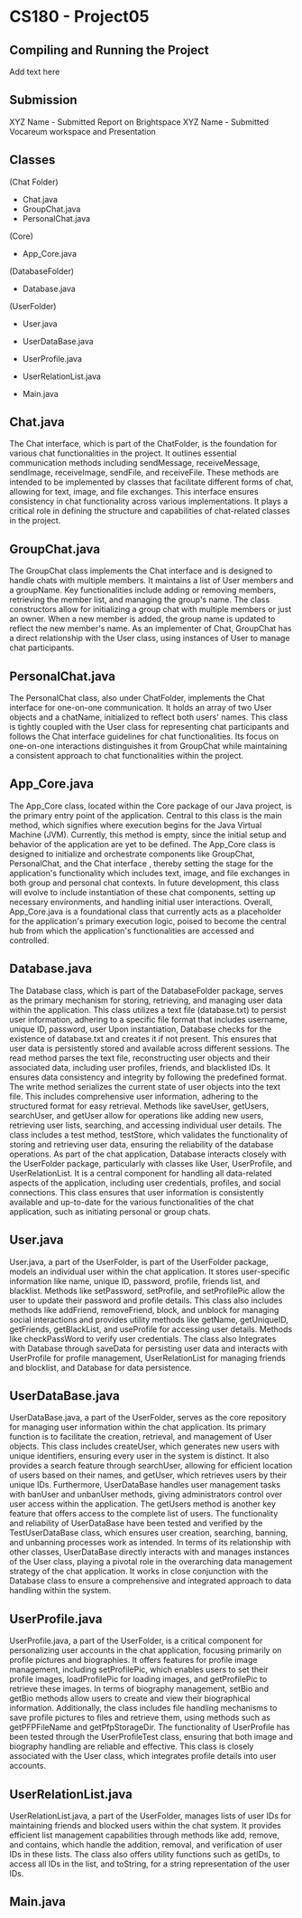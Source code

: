 # CS180 - Project05


## Compiling and Running the Project
Add text here


## Submission
XYZ Name - Submitted Report on Brightspace
XYZ Name - Submitted Vocareum workspace and Presentation


## Classes
(Chat Folder)
- Chat.java
- GroupChat.java
- PersonalChat.java

(Core)
- App_Core.java

(DatabaseFolder)
- Database.java

(UserFolder)
- User.java
- UserDataBase.java
- UserProfile.java
- UserRelationList.java


- Main.java


## Chat.java
The Chat interface, which is part of the ChatFolder, is the foundation for various chat functionalities in the project. It outlines essential communication methods including sendMessage, receiveMessage, sendImage, receiveImage, sendFile, and receiveFile. These methods are intended to be implemented by classes that facilitate different forms of chat, allowing for text, image, and file exchanges. This interface ensures consistency in chat functionality across various implementations. 
It plays a critical role in defining the structure and capabilities of chat-related classes in the project.




## GroupChat.java
The GroupChat class implements the Chat interface and is designed to handle chats with multiple members. It maintains a list of User members and a groupName. Key functionalities include adding or removing members, retrieving the member list, and managing the group's name. The class constructors allow for initializing a group chat with multiple members or just an owner. When a new member is added, the group name is updated to reflect the new member's name. As an implementer of Chat, GroupChat has a direct relationship with the User class, using instances of User to manage chat participants.


## PersonalChat.java
The PersonalChat class, also under ChatFolder, implements the Chat interface for one-on-one communication. It holds an array of two User objects and a chatName, initialized to reflect both users' names. 
This class is tightly coupled with the User class for representing chat participants and follows the Chat interface guidelines for chat functionalities. Its focus on one-on-one interactions distinguishes it from GroupChat while maintaining a consistent approach to chat functionalities within the project.




## App_Core.java
The App_Core class, located within the Core package of our Java project, is the primary entry point of the application. Central to this class is the main method, which signifies where execution begins for the Java Virtual Machine (JVM). Currently, this method is empty, since the initial setup and behavior of the application are yet to be defined. The App_Core class is designed to initialize and orchestrate components like GroupChat, PersonalChat, and the Chat interface , thereby setting the stage for the application's functionality which includes text, image, and file exchanges in both group and personal chat contexts.
In future development, this class will evolve to include instantiation of these chat components, setting up necessary environments, and handling initial user interactions.
Overall, App_Core.java is a foundational class that currently acts as a placeholder for the application's primary execution logic, poised to become the central hub from which the application's functionalities are accessed and controlled.


## Database.java
The Database class, which is part of the DatabaseFolder package, serves as the primary mechanism for storing, retrieving, and managing user data within the application. This class utilizes a text file (database.txt) to persist user information, adhering to a specific file format that includes username, unique ID, password, user 
Upon instantiation, Database checks for the existence of database.txt and creates it if not present. This ensures that user data is persistently stored and available across different sessions.
The read method parses the text file, reconstructing user objects and their associated data, including user profiles, friends, and blacklisted IDs. It ensures data consistency and integrity by following the predefined format.
The write method serializes the current state of user objects into the text file. This includes comprehensive user information, adhering to the structured format for easy retrieval.
Methods like saveUser, getUsers, searchUser, and getUser allow for operations like adding new users, retrieving user lists, searching, and accessing individual user details.
The class includes a test method, testStore, which validates the functionality of storing and retrieving user data, ensuring the reliability of the database operations.
As part of the chat application, Database interacts closely with the UserFolder package, particularly with classes like User, UserProfile, and UserRelationList. It is a central component for handling all data-related aspects of the application, including user credentials, profiles, and social connections. This class ensures that user information is consistently available and up-to-date for the various functionalities of the chat application, such as initiating personal or group chats.


## User.java
User.java, a part of the UserFolder, is part of the UserFolder package, models an individual user within the chat application. It stores user-specific information like name, unique ID, password, profile, friends list, and blacklist.
Methods like setPassword, setProfile, and setProfilePic allow the user to update their password and profile details.
This class also includes methods like addFriend, removeFriend, block, and unblock for managing social interactions and provides utility methods like getName, getUniqueID, getFriends, getBlackList, and useProfile for accessing user details.
Methods like checkPassWord to verify user credentials.
The class also Integrates with Database through saveData for persisting user data and interacts with UserProfile for profile management, UserRelationList for managing friends and blocklist, and Database for data persistence.


## UserDataBase.java
UserDataBase.java, a part of the UserFolder, serves as the core repository for managing user information within the chat application. Its primary function is to facilitate the creation, retrieval, and management of User objects. This class includes createUser, which generates new users with unique identifiers, ensuring every user in the system is distinct. It also provides a search feature through searchUser, allowing for efficient location of users based on their names, and getUser, which retrieves users by their unique IDs. Furthermore, UserDataBase handles user management tasks with banUser and unbanUser methods, giving administrators control over user access within the application. The getUsers method is another key feature that offers access to the complete list of users. The functionality and reliability of UserDataBase have been tested and verified by the TestUserDataBase class, which ensures user creation, searching, banning, and unbanning processes work as intended. In terms of its relationship with other classes, UserDataBase directly interacts with and manages instances of the User class, playing a pivotal role in the overarching data management strategy of the chat application. It works in close conjunction with the Database class to ensure a comprehensive and integrated approach to data handling within the system.


## UserProfile.java
UserProfile.java, a part of the UserFolder, is a critical component for personalizing user accounts in the chat application, focusing primarily on profile pictures and biographies. It offers features for profile image management, including setProfilePic, which enables users to set their profile images, loadProfilePic for loading images, and getProfilePic to retrieve these images. In terms of biography management, setBio and getBio methods allow users to create and view their biographical information. Additionally, the class includes file handling mechanisms to save profile pictures to files and retrieve them, using methods such as getPFPFileName and getPfpStorageDir. The functionality of UserProfile has been tested through the UserProfileTest class, ensuring that both image and biography handling are reliable and effective. This class is closely associated with the User class, which integrates profile details into user accounts.


## UserRelationList.java
UserRelationList.java, a part of the UserFolder, manages lists of user IDs for maintaining friends and blocked users within the chat system. It provides efficient list management capabilities through methods like add, remove, and contains, which handle the addition, removal, and verification of user IDs in these lists. The class also offers utility functions such as getIDs, to access all IDs in the list, and toString, for a string representation of the user IDs. 


## Main.java
